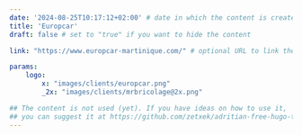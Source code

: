 ```yaml
---
date: '2024-08-25T10:17:12+02:00' # date in which the content is created - defaults to "today"
title: 'Europcar'
draft: false # set to "true" if you want to hide the content 

link: "https://www.europcar-martinique.com/" # optional URL to link the logo to

params:
    logo:
        x: "images/clients/europcar.png"
        _2x: "images/clients/mrbricolage@2x.png"

## The content is not used (yet). If you have ideas on how to use it, 
## you can suggest it at https://github.com/zetxek/adritian-free-hugo-theme/discussions 
---
```

